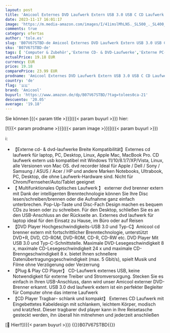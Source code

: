 ```yaml
---
layout: post
title: 'Amicool Externes DVD Laufwerk Extern USB 3.0 USB C CD Laufwerk für Laptop Desktop PC MacBook Externer DVD Brenner Windows 7/8.1/10/11 Linux Apple OS CD/DVD Player Tragbar +/-RW ROM Optisches Drive'
date: 2023-11-17 16:01:17
image: 'https://m.media-amazon.com/images/I/41imslMhLNS._SL500_._SL400_.jpg'
comments: true
category: ofertas
author: 'tole.es'
slug: 'B07V67STBD-de Amicool Externes DVD Laufwerk Extern USB 3.0 USB C CD...'
sku: 'B07V67STBD-de'
tags: [ 'Computer & Zubehör','Externe CD- & DVD-Laufwerke','Externe PC-Komponenten','Externe optische Laufwerke','Komponenten & Ersatzteile','amicool','🇩🇪', ]
actualPrice: 19.18 EUR
currency: EUR
price: 19.18
comparePrice: 23.99 EUR
prodname: 'Amicool Externes DVD Laufwerk Extern USB 3.0 USB C CD Laufwerk für Laptop Desktop PC MacBook Externer DVD Brenner Windows 7/8.1/10/11 Linux Apple OS CD/DVD Player Tragbar +/-RW ROM Optisches Drive'
country: 'de'
flag: '🇩🇪'
brand: 'Amicool'
buyurl: 'https://www.amazon.de/dp/B07V67STBD/?tag=tolees0ca-21'
descuento: '20.05'
average: '19.18'
---
```


Sie können [{{< param title >}}]({{< param buyurl >}}) hier:

[![{{< param prodname >}}]({{< param image >}})]({{< param buyurl >}})

ℹ️:

- 【Externe cd- & dvd-laufwerke Breite Kompatibilität】Externes cd laufwerk für laptop, PC, Desktop, Linux, Apple Mac, MacBook Pro. CD laufwerk extern usb kompatibel mit Windows 11/10/8.1/7/XP/Vista, Linux, alle Versionen von Mac OS. dvd recorder Ideal für Apple / Dell / Sony / Samsung / ASUS / Acer / HP und andere Marken Notebooks, Ultrabook, PC, Desktop, die ohne Laufwerk-Hardware sind. Nicht für Chrom/Fernseher/Auto/Tablet geeignet
- 【 Multifunktionales Optisches Laufwerk 】 externer dvd brenner extern mit Dank der intelligenten Brenntechnologie können Sie Ihre Disc lesen/schreiben/brennen oder die Aufnahme ganz einfach unterbrechen. Pop-Up-Taste und Disc-Fach Design machen es bequem CDs zu lesen oder zu schreiben. Für den Desktop, schließen Sie es an den USB-Anschluss an der Rückseite an. Externes dvd laufwerk für laptop ideal für den Einsatz zu Hause, im Büro oder auf Reisen
- 【DVD Player Hochgeschwindigkeits-USB 3.0 und Typ-C】Amicool cd brenner extern mit fortschrittlicher Brenntechnologie, unterstützt DVD+R, DVD, CD-ROM, DVD-ROM, CD-R, CD-RW etc. DVD Player Mit USB 3.0 und Typ-C-Schnittstelle. Maximale DVD-Lesegeschwindigkeit 8 x, maximale CD-Lesegeschwindigkeit 24 x und maximale CD-Brenngeschwindigkeit 8 x. bietet Ihnen schnellere Datenübertragungsgeschwindigkeit (max. 5 Gbit/s), spielt Musik und Filme ohne Verzögerung oder Verzerrung
- 【Plug & Play CD Player】 CD-Laufwerk externes USB, keine Notwendigkeit für externe Treiber und Stromversorgung. Stecken Sie es einfach in Ihren USB-Anschluss, dann wird unser Amicool externer DVD-Brenner erkannt. USB 3.0 dvd laufwerk extern ist ein perfekter Begleiter für Computer ohne das interne Laufwerk
- 【CD Player Tragbar– schlank und kompakt】 Externes CD Laufwerk mit Eingebettetes Kabeldesign mit schlankem, leichtem Körper, modisch und kratzfest. Dieser tragbarer dvd player kann in Ihre Reisetasche gesteckt werden, ihn überall hin mitnehmen und jederzeit anschließen

[🛒 Hier!!]({{< param buyurl >}})
{{<world>}}B07V67STBD{{</world>}}

